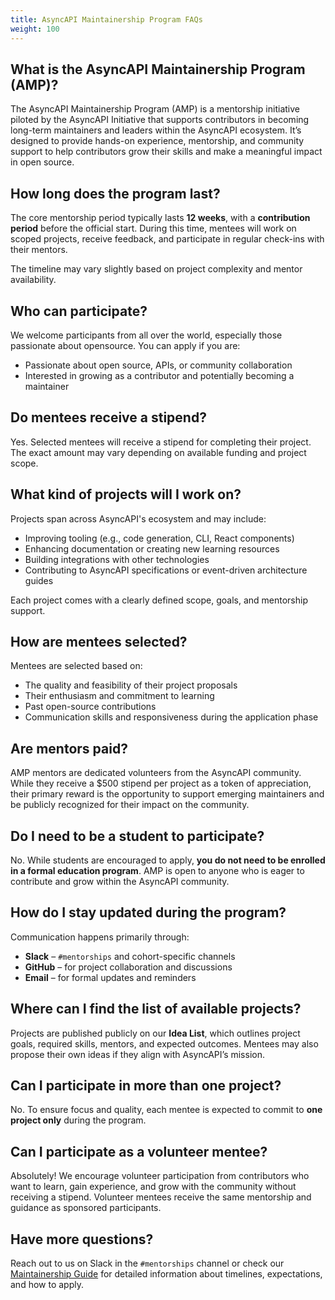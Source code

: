```yaml
---
title: AsyncAPI Maintainership Program FAQs
weight: 100
---
```


## What is the AsyncAPI Maintainership Program (AMP)?

The AsyncAPI Maintainership Program (AMP) is a mentorship initiative piloted by the AsyncAPI Initiative that supports contributors in becoming long-term maintainers and leaders within the AsyncAPI ecosystem. It’s designed to provide hands-on experience, mentorship, and community support to help contributors grow their skills and make a meaningful impact in open source.

## How long does the program last?

The core mentorship period typically lasts **12 weeks**, with a **contribution period** before the official start. During this time, mentees will work on scoped projects, receive feedback, and participate in regular check-ins with their mentors.

The timeline may vary slightly based on project complexity and mentor availability.

## Who can participate?

We welcome participants from all over the world, especially those passionate about opensource. You can apply if you are:

- Passionate about open source, APIs, or community collaboration
- Interested in growing as a contributor and potentially becoming a maintainer

## Do mentees receive a stipend?

Yes. Selected mentees will receive a stipend for completing their project. The exact amount may vary depending on available funding and project scope.

## What kind of projects will I work on?

Projects span across AsyncAPI's ecosystem and may include:

- Improving tooling (e.g., code generation, CLI, React components)
- Enhancing documentation or creating new learning resources
- Building integrations with other technologies
- Contributing to AsyncAPI specifications or event-driven architecture guides

Each project comes with a clearly defined scope, goals, and mentorship support.

## How are mentees selected?

Mentees are selected based on:

- The quality and feasibility of their project proposals
- Their enthusiasm and commitment to learning
- Past open-source contributions
- Communication skills and responsiveness during the application phase

## Are mentors paid?

AMP mentors are dedicated volunteers from the AsyncAPI community. While they receive a $500 stipend per project as a token of appreciation, their primary reward is the opportunity to support emerging maintainers and be publicly recognized for their impact on the community.

## Do I need to be a student to participate?

No. While students are encouraged to apply, **you do not need to be enrolled in a formal education program**. AMP is open to anyone who is eager to contribute and grow within the AsyncAPI community.

## How do I stay updated during the program?

Communication happens primarily through:

- **Slack** – `#mentorships` and cohort-specific channels
- **GitHub** – for project collaboration and discussions
- **Email** – for formal updates and reminders

## Where can I find the list of available projects?

Projects are published publicly on our **Idea List**, which outlines project goals, required skills, mentors, and expected outcomes. Mentees may also propose their own ideas if they align with AsyncAPI’s mission.
## Can I participate in more than one project?

No. To ensure focus and quality, each mentee is expected to commit to **one project only** during the program.

## Can I participate as a volunteer mentee?

Absolutely! We encourage volunteer participation from contributors who want to learn, gain experience, and grow with the community without receiving a stipend. Volunteer mentees receive the same mentorship and guidance as sponsored participants.

## Have more questions?

Reach out to us on Slack in the `#mentorships` channel or check our [Maintainership Guide](#) for detailed information about timelines, expectations, and how to apply.
